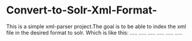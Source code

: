 # Convert-to-Solr-Xml-Format-
This is a simple xml-parser project.The goal is to be able to index the xml file in the desired format to solr.
Which is like this: 
  <add>
    <doc>
      <field name="...">.....</field>
      <field name="...">.....</field>
      <field name="...">.....</field>
    </doc>
    <doc>
      <field name="...">.....</field>
      <field name="...">.....</field>
      <field name="...">.....</field>
    </doc>
  </add>
  
